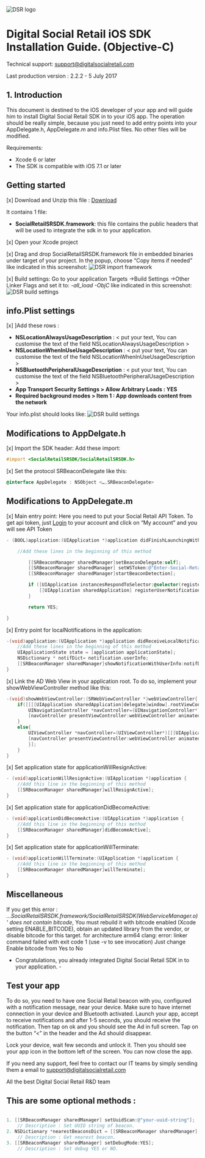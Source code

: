 ![DSR logo](http://cloud.digitalsocialretail.com/img/logo-long-v2.png)

# Digital Social Retail iOS SDK Installation Guide. (Objective-C)
Technical support: support@digitalsocialretail.com

Last production version : 2.2.2 - 5 July 2017

## 1. Introduction

This document is destined to the iOS developer of your app and will guide him to install Digital Social Retail SDK in to your iOS app. The operation should be really simple, because you just need to add entry points into your AppDelegate.h, AppDelegate.m and info.Plist files. No other files will be modified.

Requirements: 
- Xcode 6 or later
- The SDK is compatible with iOS 7.1 or later

## Getting started

[x] Download and Unzip this file : [Download](res/Digital_Social_Retail_SDK_iOS_v2.2.2.zip)

It contains 1 file:
- **SocialRetailSRSDK.framework**: this file contains the public headers that will be used to integrate the sdk in to your application.

[x] Open your Xcode project

[x] Drag and drop SocialRetailSRSDK.framework file in embedded binaries under target of your project. In the popup, choose “Copy items if needed”
like indicated in this screenshot:
![DSR import framework](res/importFramework.png)

[x] Build settings: Go to your application Targets ->Build Settings ->Other Linker Flags and set it to: *-all_load -ObjC* like indicated in this screenshot:
![DSR build settings](res/build-settings.png)

## info.Plist settings

[x] ]Add these rows :

- **NSLocationAlwaysUsageDescription** : < put your text, You can customise the text of the field NSLocationAlwaysUsageDescription >
- **NSLocationWhenInUseUsageDescription** : < put your text, You can customise the text of the field NSLocationWhenInUseUsageDescription >
- **NSBluetoothPeripheralUsageDescription** : < put your text, You can customise the text of the field NSBluetoothPeripheralUsageDescription >
- **App Transport Security Settings > Allow Arbitrary Loads : YES**
- **Required background modes > Item 1 : App downloads content from the network**

Your info.plist should looks like:
![DSR build settings](res/infoPlist.png)

## Modifications to AppDelgate.h

[x] Import the SDK header: Add these import:

```Objective-C
#import <SocialRetailSRSDK/SocialRetailSRSDK.h>
```

[x] Set the protocol SRBeaconDelegate like this:

```Objective-C
@interface AppDelegate : NSObject <…,SRBeaconDelegate>
```

## Modifications to AppDelegate.m

[x] Main entry point: Here you need to put your Social Retail API Token. To get api token, just <a href="https://cloud.digitalsocialretail.com" target="_blank">Login</a> to your account and click on “My account” and you will see API Token

```Objective-C
- (BOOL)application:(UIApplication *)application didFinishLaunchingWithOptions:(NSDictionary *)launchOptions {

    //Add these lines in the beginning of this method

        [[SRBeaconManager sharedManager]setBeaconDelegate:self];
        [[SRBeaconManager sharedManager] setWSToken:@"Enter-Social-Retail-API-Token"];
        [[SRBeaconManager sharedManager]startBeaconDetection];

        if ([UIApplication instancesRespondToSelector:@selector(registerUserNotificationSettings:)]) {
            [[UIApplication sharedApplication] registerUserNotificationSettings:[UIUserNotificationSettings settingsForTypes:UIUserNotificationTypeAlert|UIUserNotificationTypeSound categories:nil]];
        }

        return YES;

}
```


[x] Entry point for localNotifications in the application:

```Objective-C
-(void)application:(UIApplication *)application didReceiveLocalNotification:(UILocalNotification *)notification {
    //Add these lines in the beginning of this method    
    UIApplicationState state = [application applicationState];
    NSDictionary * notifDict= notification.userInfo;
    [[SRBeaconManager sharedManager]showNotificationWithUserInfo:notifDict state:state];
}
```

[x] Link the AD Web View in your application root. To do so, implement your showWebViewController method like this:

```Objective-C
-(void)showWebViewController:(SRWebViewController *)webViewController{
    if([[[[UIApplication sharedApplication]delegate]window].rootViewController isKindOfClass:[UINavigationController class]]){
        UINavigationController *navController=(UINavigationController*)[[[UIApplication sharedApplication]delegate]window].rootViewController;
        [navController presentViewController:webViewController animated:YES completion:nil];
    }
    else{
        UIViewController *navController=(UIViewController*)[[[UIApplication     sharedApplication]delegate]window].rootViewController;
        [navController presentViewController:webViewController animated:YES completion:^{
        }];
    }
}
```

[x] Set application state for applicationWillResignActive:

```Objective-C
- (void)applicationWillResignActive:(UIApplication *)application {
    //Add this line in the beginning of this method
    [[SRBeaconManager sharedManager]willResignActive];
}
```

[x] Set application state for applicationDidBecomeActive:

```Objective-C
- (void)applicationDidBecomeActive:(UIApplication *)application {
    //Add this line in the beginning of this method
    [[SRBeaconManager sharedManager]didBecomeActive];
}
```

[x] Set application state for applicationWillTerminate:

```Objective-C
- (void)applicationWillTerminate:(UIApplication *)application {
    //Add this line in the beginning of this method    
    [[SRBeaconManager sharedManager]willTerminate];
}
```

## Miscellaneous
If you get this error : *...SocialRetailSRSDK.framework/SocialRetailSRSDK(WebServiceManager.o)' does not contain bitcode*, You must rebuild it with bitcode enabled (Xcode setting ENABLE_BITCODE), obtain an updated library from the vendor, or disable bitcode for this target. for architecture arm64 clang: error: linker command failed with exit code 1 (use -v to see invocation)
Just change Enable bitcode from Yes to No


-   Congratulations, you already integrated Digital Social Retail SDK in to your application.   -

## Test your app

To do so, you need to have one Social Retail beacon with you, configured with a notification message, near your device. Make sure to have internet connection in your device and Bluetooth activated. Launch your app, accept to receive notifications and after 1-5 seconds, you should receive the notification. Then tap on ok and you should see the Ad in full screen. Tap on the button “<” in the header and the Ad should disappear.

Lock your device, wait few seconds and unlock it. Then you should see your app icon in the bottom left of the screen. You can now close the app.

If you need any support, feel free to contact our IT teams by simply sending them a email to support@digitalsocialretail.com


All the best
Digital Social Retail R&D team

## This are some optional methods : 

```Objective-C

1. [[SRBeaconManager sharedManager] setUuidScan:@"your-uuid-string"]; 
    // Description : Set UUID string of beacon.
2. NSDictionary *nearestBeaconsDict = [[SRBeaconManager sharedManager] getNearestBeaconInfo];
    // Description : Get nearest beacon.
3. [[SRBeaconManager sharedManager] setDebugMode:YES];
    // Description : Set debug YES or NO.
```
